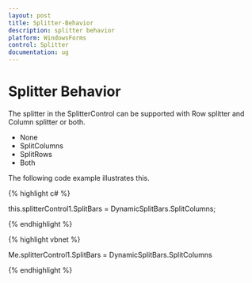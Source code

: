 ```yaml
---
layout: post
title: Splitter-Behavior
description: splitter behavior
platform: WindowsForms
control: Splitter  
documentation: ug
---
```


# Splitter Behavior

The splitter in the SplitterControl can be supported with Row splitter and Column splitter or both.

* None
* SplitColumns
* SplitRows
* Both

The following code example illustrates this.

{% highlight c# %}

this.splitterControl1.SplitBars = DynamicSplitBars.SplitColumns;

{% endhighlight %}

{% highlight vbnet %}


Me.splitterControl1.SplitBars = DynamicSplitBars.SplitColumns

{% endhighlight %}